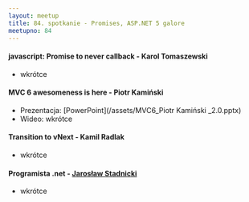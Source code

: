 ```yaml
---
layout: meetup
title: 84. spotkanie - Promises, ASP.NET 5 galore
meetupno: 84
---
```


#### javascript: Promise to never callback - Karol Tomaszewski
* wkrótce

#### MVC 6 awesomeness is here - Piotr Kamiński
* Prezentacja: [PowerPoint](/assets/MVC6_Piotr Kamiński _2.0.pptx)
* Wideo: wkrótce

#### Transition to vNext - Kamil Radlak
* wkrótce

#### Programista .net - [Jarosław Stadnicki](http://twitter.com/j_stadnicki)
* wkrótce